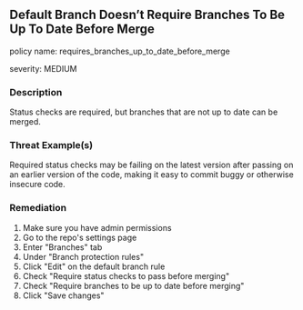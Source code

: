 ## Default Branch Doesn’t Require Branches To Be Up To Date Before Merge
policy name: requires_branches_up_to_date_before_merge

severity: MEDIUM

### Description
Status checks are required, but branches that are not up to date can be merged.

### Threat Example(s)
Required status checks may be failing on the latest version after passing on an earlier version of the code, making it easy to commit buggy or otherwise insecure code.



### Remediation
1. Make sure you have admin permissions
2. Go to the repo's settings page
3. Enter "Branches" tab
4. Under "Branch protection rules"
5. Click "Edit" on the default branch rule
6. Check "Require status checks to pass before merging"
7. Check "Require branches to be up to date before merging"
8. Click "Save changes"



